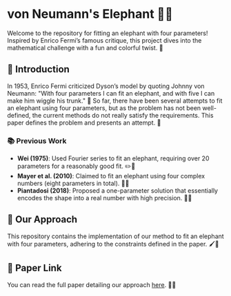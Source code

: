 # von Neumann's Elephant 🐘✨

Welcome to the repository for fitting an elephant with four parameters! Inspired by Enrico Fermi’s famous critique, this project dives into the mathematical challenge with a fun and colorful twist. 🌈

## 📜 Introduction

In 1953, Enrico Fermi criticized Dyson’s model by quoting Johnny von Neumann: "With four parameters I can fit an elephant, and with five I can make him wiggle his trunk." 🐘 So far, there have been several attempts to fit an elephant using four parameters, but as the problem has not been well-defined, the current methods do not really satisfy the requirements. This paper defines the problem and presents an attempt. 🌟

### 📚 Previous Work

- **Wei (1975)**: Used Fourier series to fit an elephant, requiring over 20 parameters for a reasonably good fit. ✏️🐘
- **Mayer et al. (2010)**: Claimed to fit an elephant using four complex numbers (eight parameters in total). 🎨🐘
- **Piantadosi (2018)**: Proposed a one-parameter solution that essentially encodes the shape into a real number with high precision. 🔢🐘

## 🚀 Our Approach

This repository contains the implementation of our method to fit an elephant with four parameters, adhering to the constraints defined in the paper. 🖌️🧮

## 📄 Paper Link

You can read the full paper detailing our approach [here](https://arxiv.org/abs/2407.07909). 📄✨

